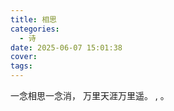 ```yaml
---
title: 相思
categories:
  - 诗
date: 2025-06-07 15:01:38
cover:
tags:
---
```


一念相思一念消，
万里天涯万里遥。
             ,
             。
